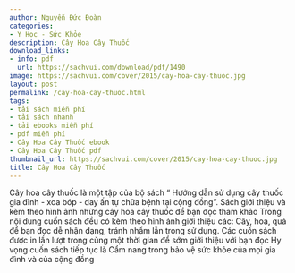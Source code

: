 ```yaml
---
author: Nguyễn Đức Đoàn
categories:
- Y Học - Sức Khỏe
description: Cây Hoa Cây Thuốc
download_links:
- info: pdf
  url: https://sachvui.com/download/pdf/1490
image: https://sachvui.com/cover/2015/cay-hoa-cay-thuoc.jpg
layout: post
permalink: /cay-hoa-cay-thuoc.html
tags:
- tải sách miễn phí
- tải sách nhanh
- tải ebooks miễn phí
- pdf miễn phí
- Cây Hoa Cây Thuốc ebook
- Cây Hoa Cây Thuốc pdf
thumbnail_url: https://sachvui.com/cover/2015/cay-hoa-cay-thuoc.jpg
title: Cây Hoa Cây Thuốc
---
```


 <div class="item-desc text-justify"> Cây hoa cây thuốc là một tập của bộ sách “ Hướng dẫn sử dụng cây thuốc gia đình - xoa bóp - day ấn tự chữa bệnh tại cộng đồng”. Sách giới thiệu và kèm theo hình ảnh những cây hoa cây thuốc để bạn đọc tham khảo Trong nội dung cuốn sách đều có kèm theo hình ảnh giới thiệu các: Cây, hoa, quả để bạn đọc dễ nhận dạng, tránh nhầm lẫn trong sử dụng. Các cuốn sách được in lần lượt trong cùng một thời gian để sớm giới thiệu với bạn đọc Hy vọng cuốn sách tiếp tục là Cẩm nang trong bảo vệ sức khỏe của mọi gia đình và của cộng đồng </div>